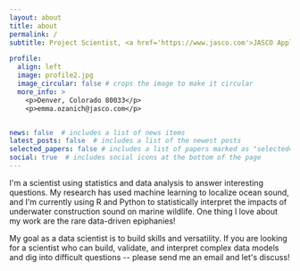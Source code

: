 ```yaml
---
layout: about
title: about
permalink: /
subtitle: Project Scientist, <a href='https://www.jasco.com'>JASCO Applied Sciences, Inc.</a>

profile:
  align: left
  image: profile2.jpg
  image_circular: false # crops the image to make it circular
  more_info: >
    <p>Denver, Colorado 80033</p>
    <p>emma.ozanich@jasco.com</p>


news: false  # includes a list of news items
latest_posts: false  # includes a list of the newest posts
selected_papers: false # includes a list of papers marked as "selected={true}"
social: true  # includes social icons at the bottom of the page
---
```


I'm a scientist using statistics and data analysis to answer interesting questions. 
My research has used machine learning to localize ocean sound, and I'm currently using R and Python to statistically interpret the impacts of underwater construction sound on marine wildlife.
One thing I love about my work are the rare data-driven epiphanies! 

My goal as a data scientist is to build skills and versatility.
If you are looking for a scientist who can build, validate, and interpret complex data models and dig into difficult questions -- please send me an email and let's discuss!
